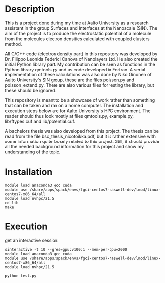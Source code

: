 # Description

This is a project done during my time at Aalto University as a research assistant in the group Surfaces and Interfaces at the Nanoscale (SIN). The aim of the project is to produce the electrostatic potential of a molecule from the molecules electron densities calculated with coupled clusters method.

All C/C++ code (electron density part) in this repository was developed by Dr. Filippo Leonida Federici Canova of Nanolayers Ltd. He also created the initial Python library part. My contribution can be seen as functions in the Python library qmtools.py and as code developed in Fortran. A serial implementation of these calculations was also done by Niko Oinonen of Aalto University's SIN group, these are the files poisson.py and poisson_extend.py. There are also various files for testing the library, but these should be ignored.

This repository is meant to be a showcase of work rather than something that can be taken and ran on a home computer. The installation and execution steps below are for Aalto University's HPC environment. The reader should thus look mostly at files qmtools.py, example.py, lib/ftypes.cuf and lib/potential.cuf.

A bachelors thesis was also developed from this project. The thesis can be read from the file bsc_thesis_nicotoikka.pdf, but it is rather extensive with some information quite loosely related to this project. Still, it should provide all the needed background information for this project and show my understanding of the topic.

# Installation

```
module load anaconda3 gcc cuda
module use /share/apps/spack/envs/fgci-centos7-haswell-dev/lmod/linux-centos7-x86_64/all
module load nvhpc/21.5
cd lib
make
```


# Execution

get an interactive session:

```
sinteractive -t 10 --gres=gpu:v100:1 --mem-per-cpu=2000
module load anaconda3 gcc cuda
module use /share/apps/spack/envs/fgci-centos7-haswell-dev/lmod/linux-centos7-x86_64/all
module load nvhpc/21.5

python test.py
```
